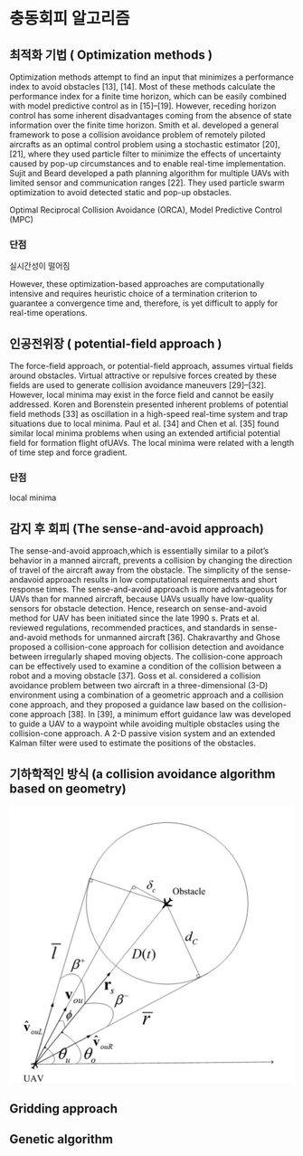 # 충동회피 알고리즘

## 최적화 기법 ( Optimization methods )

Optimization methods attempt to find an input that minimizes a performance index to avoid obstacles \[13], \[14]. Most of these methods calculate the performance index for a finite time horizon, which can be easily combined with model predictive control as in \[15]–\[19]. However, receding horizon control has some inherent disadvantages coming from the absence of state information over the finite time horizon. Smith et al. developed a general framework to pose a collision avoidance problem of remotely piloted aircrafts as an optimal control problem using a stochastic estimator \[20], \[21], where they used particle filter to minimize the effects of uncertainty caused by pop-up circumstances and to enable real-time implementation. Sujit and Beard developed a path planning algorithm for multiple UAVs with limited sensor and communication ranges \[22]. They used particle swarm optimization to avoid detected static and pop-up obstacles.

Optimal Reciprocal Collision Avoidance (ORCA), Model Predictive Control (MPC)



### 단점

실시간성이 떨어짐&#x20;

However, these optimization-based approaches are computationally intensive and requires heuristic choice of a termination criterion to guarantee a convergence time and, therefore, is yet difficult to apply for real-time operations.

## 인공전위장 ( potential-field approach )

The force-field approach, or potential-field approach, assumes virtual fields around obstacles. Virtual attractive or repulsive forces created by these fields are used to generate collision avoidance maneuvers \[29]–\[32]. However, local minima may exist in the force field and cannot be easily addressed. Koren and Borenstein presented inherent problems of potential field methods \[33] as oscillation in a high-speed real-time system and trap situations due to local minima. Paul et al. \[34] and Chen et al. \[35] found similar local minima problems when using an extended artificial potential field for formation flight ofUAVs. The local minima were related with a length of time step and force gradient.

### 단점

local minima

## 감지 후 회피 (The sense-and-avoid approach)

The sense-and-avoid approach,which is essentially similar to a pilot’s behavior in a manned aircraft, prevents a collision by changing the direction of travel of the aircraft away from the obstacle. The simplicity of the sense-andavoid approach results in low computational requirements and short response times. The sense-and-avoid approach is more advantageous for UAVs than for manned aircraft, because UAVs usually have low-quality sensors for obstacle detection. Hence, research on sense-and-avoid method for UAV has been initiated since the late 1990 s. Prats et al. reviewed regulations, recommended practices, and standards in sense-and-avoid methods for unmanned aircraft \[36]. Chakravarthy and Ghose proposed a collision-cone approach for collision detection and avoidance between irregularly shaped moving objects. The collision-cone approach can be effectively used to examine a condition of the collision between a robot and a moving obstacle \[37]. Goss et al. considered a collision avoidance problem between two aircraft in a three-dimensional (3-D) environment using a combination of a geometric approach and a collision cone approach, and they proposed a guidance law based on the collision-cone approach \[38]. In \[39], a minimum effort guidance law was developed to guide a UAV to a waypoint while avoiding multiple obstacles using the collision-cone approach. A 2-D passive vision system and an extended Kalman filter were used to estimate the positions of the obstacles.

## 기하학적인  방식 (a collision avoidance algorithm based on geometry)

![](<../.gitbook/assets/image (45).png>)

## Gridding approach

## Genetic algorithm
